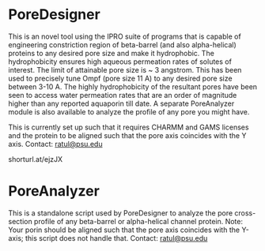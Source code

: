 # PoreDesigner

This is an novel tool using the IPRO suite of programs that is capable of engineering constriction region of beta-barrel (and also alpha-helical) proteins to any desired pore size and make it hydrophobic. The hydrophobicity ensures high aqueous permeation rates of solutes of interest. The limit of attainable pore size is ~ 3 angstrom. This has been used to precisely tune Ompf (pore size 11 A) to any desired pore size between 3-10 A. The highly hydrophobicity of the resultant pores have been seen to access water permeation rates that are an order of magnitude higher than any reported aquaporin till date. A separate PoreAnalyzer module is also available to analyze the profile of any pore you might have.

This is currently set up such that it requires CHARMM and GAMS licenses and the protein to be aligned such that the pore axis coincides with the Y axis. 
Contact: ratul@psu.edu

shorturl.at/ejzJX



# PoreAnalyzer
This is a standalone script used by PoreDesigner to analyze the pore cross-section profile of any beta-barrel or alpha-helical channel protein. Note: Your porin should be aligned such that the pore axis coincides with the Y-axis; this script does not handle that.
Contact: ratul@psu.edu
